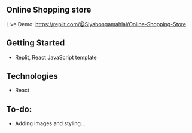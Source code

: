 ## Online Shopping store

Live Demo: https://replit.com/@Siyabongamahlal/Online-Shopping-Store

## Getting Started
* Replit, React JavaScript template

## Technologies
* React

## To-do:
* Adding images and styling...

